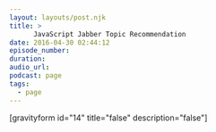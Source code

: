 ```yaml
---
layout: layouts/post.njk
title: >
      JavaScript Jabber Topic Recommendation
date: 2016-04-30 02:44:12
episode_number: 
duration: 
audio_url: 
podcast: page
tags: 
  - page
---
```


[gravityform id="14" title="false" description="false"]


